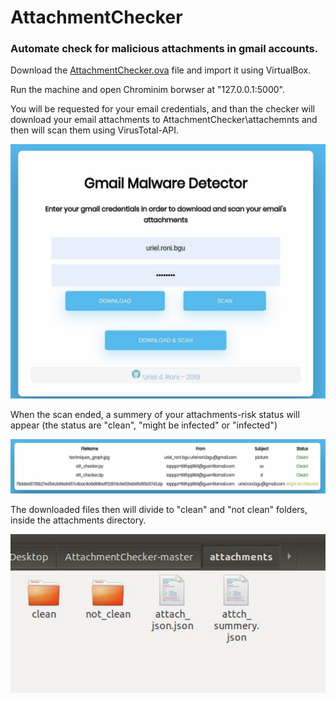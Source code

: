 # AttachmentChecker
<h3>Automate check for malicious attachments in gmail accounts.</h3>

Download the [AttachmentChecker.ova](https://drive.google.com/open?id=1W8x5qvrkv5XosSF_ug_a4cm39mjwCJoy) file and import it using VirtualBox.

Run the machine and open Chrominim borwser at "127.0.0.1:5000".

You will be requested for your email credentials, and than the checker will download your email attachments to AttachmentChecker\attachemnts and then will scan them using VirusTotal-API.

![main_page](imgs/main_page.jpg)

When the scan ended, a summery of your attachments-risk status will appear (the status are "clean", "might be infected" or "infected")

![summery](imgs/summery.jpg)

The downloaded files then will divide to "clean" and "not clean" folders, inside the attachments directory.

![attachments](imgs/attachments.jpg)
